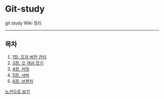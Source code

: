 # Git-study
git study Wiki 정리  

----

목차
----
1. [1장. 깃과 버전 관리](https://github.com/jsh9057/Git-study/wiki/1%EC%9E%A5.-%EA%B9%83%EA%B3%BC-%EB%B2%84%EC%A0%84-%EA%B4%80%EB%A6%AC)
2. [3장. 깃 개념 잡기](https://github.com/jsh9057/Git-study/wiki/3%EC%9E%A5.-%EA%B9%83-%EA%B0%9C%EB%85%90-%EC%9E%A1%EA%B8%B0)
3. [4장. 커밋](https://github.com/jsh9057/Git-study/wiki/4%EC%9E%A5.-%EC%BB%A4%EB%B0%8B)
4. [5장. 서버](https://github.com/jsh9057/Git-study/wiki/5%EC%9E%A5.-%EC%84%9C%EB%B2%84)
5. [6장. 브랜치](https://github.com/jsh9057/Git-study/wiki/6%EC%9E%A5.-%EB%B8%8C%EB%9E%9C%EC%B9%98)  
  
[노션으로 보기](https://wool-suit-475.notion.site/Git-e77ba62603fb4028b964aaf281000b78)
